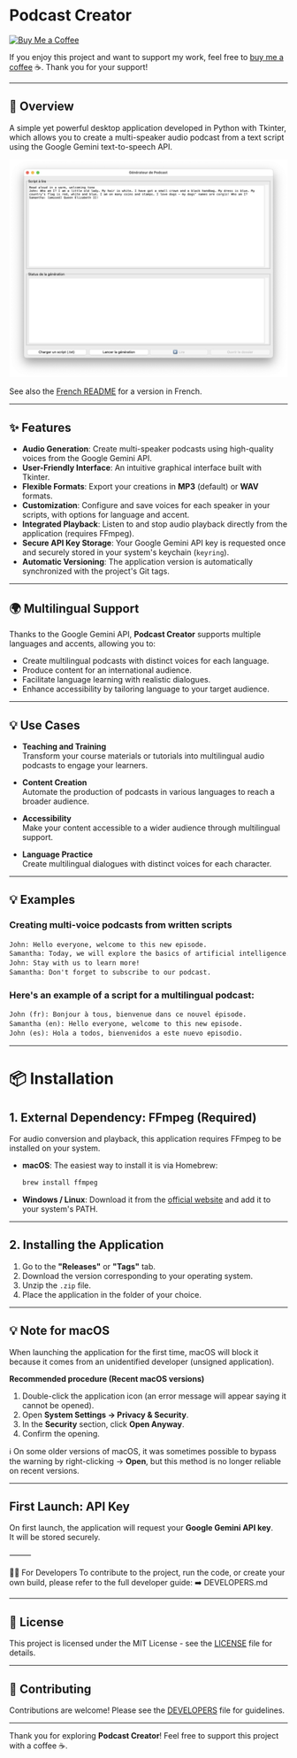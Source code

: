 
# Podcast Creator
[![Buy Me a Coffee](https://img.shields.io/badge/Buy_Me_a_Coffee-FFDD00?style=flat&logo=buy-me-a-coffee&logoColor=000000)](https://www.buymeacoffee.com/laurentftech)

If you enjoy this project and want to support my work, feel free to [buy me a coffee](https://www.buymeacoffee.com/laurentftech) ☕. Thank you for your support!

---

## 📖 Overview

A simple yet powerful desktop application developed in Python with Tkinter, which allows you to create a multi-speaker audio podcast from a text script using the Google Gemini text-to-speech API.

![Application Screenshot](podcast_creator_screenshot.png)

See also the [French README](docs/README-fr.md) for a version in French.

---

## ✨ Features

- **Audio Generation**: Create multi-speaker podcasts using high-quality voices from the Google Gemini API.
- **User-Friendly Interface**: An intuitive graphical interface built with Tkinter.
- **Flexible Formats**: Export your creations in **MP3** (default) or **WAV** formats.
- **Customization**: Configure and save voices for each speaker in your scripts, with options for language and accent.
- **Integrated Playback**: Listen to and stop audio playback directly from the application (requires FFmpeg).
- **Secure API Key Storage**: Your Google Gemini API key is requested once and securely stored in your system's keychain (`keyring`).
- **Automatic Versioning**: The application version is automatically synchronized with the project's Git tags.

---

## 🌍 Multilingual Support

Thanks to the Google Gemini API, **Podcast Creator** supports multiple languages and accents, allowing you to:

- Create multilingual podcasts with distinct voices for each language.
- Produce content for an international audience.
- Facilitate language learning with realistic dialogues.
- Enhance accessibility by tailoring language to your target audience.

---

## 💡 Use Cases

- **Teaching and Training**  
  Transform your course materials or tutorials into multilingual audio podcasts to engage your learners.

- **Content Creation**  
  Automate the production of podcasts in various languages to reach a broader audience.

- **Accessibility**  
  Make your content accessible to a wider audience through multilingual support.

- **Language Practice**  
  Create multilingual dialogues with distinct voices for each character.

---

## 💡 Examples

### Creating multi-voice podcasts from written scripts

```txt
John: Hello everyone, welcome to this new episode.
Samantha: Today, we will explore the basics of artificial intelligence.
John: Stay with us to learn more!
Samantha: Don't forget to subscribe to our podcast.
```

### Here's an example of a script for a multilingual podcast:

```txt
John (fr): Bonjour à tous, bienvenue dans ce nouvel épisode.
Samantha (en): Hello everyone, welcome to this new episode.
John (es): Hola a todos, bienvenidos a este nuevo episodio.
```

---

# 📦 Installation

## 1. External Dependency: FFmpeg (Required)

For audio conversion and playback, this application requires FFmpeg to be installed on your system.

- **macOS**: The easiest way to install it is via Homebrew:  
  ```bash
  brew install ffmpeg
  ```
- **Windows / Linux**: Download it from the [official website](https://ffmpeg.org/download.html) and add it to your system's PATH.

---

## 2. Installing the Application

1. Go to the **"Releases"** or **"Tags"** tab.  
2. Download the version corresponding to your operating system.  
3. Unzip the `.zip` file.  
4. Place the application in the folder of your choice.  

---

## 💡 Note for macOS

When launching the application for the first time, macOS will block it because it comes from an unidentified developer (unsigned application).

**Recommended procedure (Recent macOS versions)**  
1. Double-click the application icon (an error message will appear saying it cannot be opened).  
2. Open **System Settings → Privacy & Security**.  
3. In the **Security** section, click **Open Anyway**.  
4. Confirm the opening.  

ℹ️ On some older versions of macOS, it was sometimes possible to bypass the warning by right-clicking → **Open**, but this method is no longer reliable on recent versions.

---

## First Launch: API Key

On first launch, the application will request your **Google Gemini API key**.  
It will be stored securely.


⸻

👨‍💻 For Developers
To contribute to the project, run the code, or create your own build, please refer to the full developer guide:
➡️ DEVELOPERS.md


---

## 📜 License

This project is licensed under the MIT License - see the [LICENSE](LICENSE) file for details.

---

## 🤝 Contributing

Contributions are welcome! Please see the [DEVELOPERS](docs/DEVELOPERS.md) file for guidelines.

---

Thank you for exploring **Podcast Creator**! Feel free to support this project with a coffee ☕.
